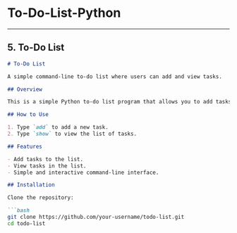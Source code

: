 # To-Do-List-Python


---

## 5. **To-Do List**

```markdown
# To-Do List

A simple command-line to-do list where users can add and view tasks.

## Overview

This is a simple Python to-do list program that allows you to add tasks and view the list of tasks in the console.

## How to Use

1. Type `add` to add a new task.
2. Type `show` to view the list of tasks.

## Features

- Add tasks to the list.
- View tasks in the list.
- Simple and interactive command-line interface.

## Installation

Clone the repository:

```bash
git clone https://github.com/your-username/todo-list.git
cd todo-list

